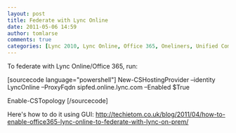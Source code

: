 ```yaml
---
layout: post
title: Federate with Lync Online
date: 2011-05-06 14:59
author: tomlarse
comments: true
categories: [Lync 2010, Lync Online, Office 365, Oneliners, Unified Communications]
---
```

To federate with Lync Online/Office 365, run:

[sourcecode language="powershell"]
 New-CSHostingProvider –identity LyncOnline –ProxyFqdn sipfed.online.lync.com –Enabled $True

Enable-CSTopology
 [/sourcecode]


Here's how to do it using GUI: <a href="http://techietom.co.uk/blog/2011/04/how-to-enable-office365-lync-online-to-federate-with-lync-on-prem/">http://techietom.co.uk/blog/2011/04/how-to-enable-office365-lync-online-to-federate-with-lync-on-prem/</a>

